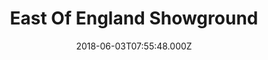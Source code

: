 ---
date: 2018-06-03T07:55:48.000Z
title: East Of England Showground
latitude: 52.54403835653454
longitude: -0.3188208318342526
category: checkin
---